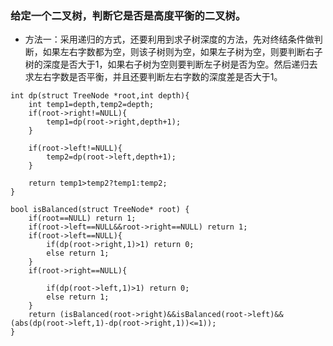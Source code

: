 ### 给定一个二叉树，判断它是否是高度平衡的二叉树。




- 方法一：采用递归的方式，还要利用到求子树深度的方法，先对终结条件做判断，如果左右字数都为空，则该子树则为空，如果左子树为空，则要判断右子树的深度是否大于1，如果右子树为空则要判断左子树是否为空。然后递归去求左右字数是否平衡，并且还要判断左右字数的深度差是否大于1。
```
int dp(struct TreeNode *root,int depth){
    int temp1=depth,temp2=depth;
    if(root->right!=NULL){
        temp1=dp(root->right,depth+1);
    }
    
    if(root->left!=NULL){
        temp2=dp(root->left,depth+1);
    }
    
    return temp1>temp2?temp1:temp2;
}

bool isBalanced(struct TreeNode* root) {
    if(root==NULL) return 1;
    if(root->left==NULL&&root->right==NULL) return 1;
    if(root->left==NULL){
        if(dp(root->right,1)>1) return 0;
        else return 1;
    }
    if(root->right==NULL){
        
        if(dp(root->left,1)>1) return 0;
        else return 1;
    }
    return (isBalanced(root->right)&&isBalanced(root->left)&&(abs(dp(root->left,1)-dp(root->right,1))<=1));
}

```
